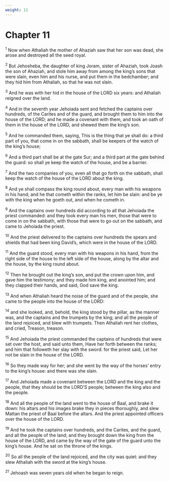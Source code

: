 ```yaml
---
weight: 11
---
```


# Chapter 11

<sup>1</sup> Now when Athaliah the mother of Ahaziah saw that her son was dead, she arose and destroyed all the seed royal. 

<sup>2</sup> But Jehosheba, the daughter of king Joram, sister of Ahaziah, took Joash the son of Ahaziah, and stole him away from among the king’s sons that were slain, even him and his nurse, and put them in the bedchamber; and they hid him from Athaliah, so that he was not slain. 

<sup>3</sup> And he was with her hid in the house of the LORD six years: and Athaliah reigned over the land. 

<sup>4</sup> And in the seventh year Jehoiada sent and fetched the captains over hundreds, of the Carites and of the guard, and brought them to him into the house of the LORD; and he made a covenant with them, and took an oath of them in the house of the LORD, and shewed them the king’s son. 

<sup>5</sup> And he commanded them, saying, This is the thing that ye shall do: a third part of you, that come in on the sabbath, shall be keepers of the watch of the king’s house; 

<sup>6</sup> And a third part shall be at the gate Sur; and a third part at the gate behind the guard: so shall ye keep the watch of the house, and be a barrier. 

<sup>7</sup> And the two companies of you, even all that go forth on the sabbath, shall keep the watch of the house of the LORD about the king. 

<sup>8</sup> And ye shall compass the king round about, every man with his weapons in his hand; and he that cometh within the ranks, let him be slain: and be ye with the king when he goeth out, and when he cometh in. 

<sup>9</sup> And the captains over hundreds did according to all that Jehoiada the priest commanded: and they took every man his men, those that were to come in on the sabbath, with those that were to go out on the sabbath, and came to Jehoiada the priest. 

<sup>10</sup> And the priest delivered to the captains over hundreds the spears and shields that had been king David’s, which were in the house of the LORD. 

<sup>11</sup> And the guard stood, every man with his weapons in his hand, from the right side of the house to the left side of the house, along by the altar and the house, by the king round about. 

<sup>12</sup> Then he brought out the king’s son, and put the crown upon him, and gave him the testimony; and they made him king, and anointed him; and they clapped their hands, and said, God save the king. 

<sup>13</sup> And when Athaliah heard the noise of the guard and of the people, she came to the people into the house of the LORD: 

<sup>14</sup> and she looked, and, behold, the king stood by the pillar, as the manner was, and the captains and the trumpets by the king; and all the people of the land rejoiced, and blew with trumpets. Then Athaliah rent her clothes, and cried, Treason, treason. 

<sup>15</sup> And Jehoiada the priest commanded the captains of hundreds that were set over the host, and said unto them, Have her forth between the ranks; and him that followeth her slay with the sword: for the priest said, Let her not be slain in the house of the LORD. 

<sup>16</sup> So they made way for her; and she went by the way of the horses’ entry to the king’s house: and there was she slain. 

<sup>17</sup> And Jehoiada made a covenant between the LORD and the king and the people, that they should be the LORD’S people; between the king also and the people. 

<sup>18</sup> And all the people of the land went to the house of Baal, and brake it down: his altars and his images brake they in pieces thoroughly, and slew Mattan the priest of Baal before the altars. And the priest appointed officers over the house of the LORD. 

<sup>19</sup> And he took the captains over hundreds, and the Carites, and the guard, and all the people of the land; and they brought down the king from the house of the LORD, and came by the way of the gate of the guard unto the king’s house. And he sat on the throne of the kings. 

<sup>20</sup> So all the people of the land rejoiced, and the city was quiet: and they slew Athaliah with the sword at the king’s house. 

<sup>21</sup> Jehoash was seven years old when he began to reign. 


